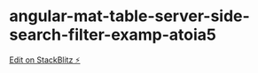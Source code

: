 # angular-mat-table-server-side-search-filter-examp-atoia5

[Edit on StackBlitz ⚡️](https://stackblitz.com/edit/angular-mat-table-server-side-search-filter-examp-atoia5)